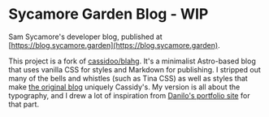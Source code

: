 # Sycamore Garden Blog - WIP

Sam Sycamore's developer blog, published at [https://blog.sycamore.garden](https://blog.sycamore.garden).

This project is a fork of [cassidoo/blahg](https://github.com/cassidoo/blahg).
It's a minimalist Astro-based blog that uses vanilla CSS for styles and Markdown for publishing.
I stripped out many of the bells and whistles (such as Tina CSS) as well as styles that make [the original blog](https://cassidoo.co/) uniquely Cassidy's.
My version is all about the typography, and I drew a lot of inspiration from [Danilo's portfolio site](https://daniloleal.co/) for that part.
